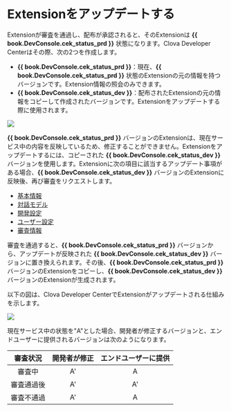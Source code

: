 # Extensionをアップデートする

Extensionが審査を通過し、配布が承認されると、そのExtensionは **{{ book.DevConsole.cek_status_prd }}** 状態になります。Clova Developer Centerはその際、次の2つを作成します。

* **{{ book.DevConsole.cek_status_prd }}**：現在、**{{ book.DevConsole.cek_status_prd }}** 状態のExtensionの元の情報を持つバージョンです。Extension情報の照会のみできます。
* **{{ book.DevConsole.cek_status_dev }}**：配布されたExtensionの元の情報をコピーして作成されたバージョンです。Extensionをアップデートする際に使用されます。

![](/DevConsole/Resources/Images/DevConsole-Extension_List_After_Submission.png)

**{{ book.DevConsole.cek_status_prd }}** バージョンのExtensionは、現在サービス中の内容を反映しているため、修正することができません。Extensionをアップデートするには、コピーされた **{{ book.DevConsole.cek_status_dev }}** バージョンを使用します。Extensionに次の項目に該当するアップデート事項がある場合、**{{ book.DevConsole.cek_status_dev }}** バージョンのExtensionに反映後、再び審査をリクエストします。
* [基本情報](/DevConsole/Guides/CEK/Register_Extension.md#InputSkillInfo)
* [対話モデル](/DevConsole/Guides/CEK/Register_Extension.md#RegisterInteractionModel)
* [開発設定](/DevConsole/Guides/CEK/Register_Extension.md#SetDevConfiguration)
* [ユーザー設定](/DevConsole/Guides/CEK/Register_Extension.md#SetUserConfiguration)
* [審査情報](/DevConsole/Guides/CEK/Deploy_Extension.md#InputReviewInfo)

審査を通過すると、**{{ book.DevConsole.cek_status_prd }}** バージョンから、アップデートが反映された **{{ book.DevConsole.cek_status_dev }}** バージョンに置き換えられます。その後、**{{ book.DevConsole.cek_status_prd }}** バージョンのExtensionをコピーし、**{{ book.DevConsole.cek_status_dev }}** バージョンのExtensionが生成されます。

以下の図は、Clova Developer CenterでExtensionがアップデートされる仕組みを示します。

![](/DevConsole/Resources/Images/DevConsole-Branch_Chart_For_Extension_Update.png)

現在サービス中の状態を"A"とした場合、開発者が修正するバージョンと、エンドユーザーに提供されるバージョンは次のようになります。

|  審査状況  | 開発者が修正 | エンドユーザーに提供 |
| :--------: | :----------: | :------------------: |
|   審査中   |      A'      |          A           |
| 審査通過後 |      A'      |          A'          |
| 審査不通過 |      A'      |          A           |
